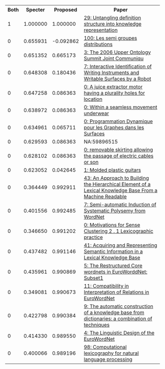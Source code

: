 <html><table><tr>
<th>Both</th>
<th>Specter</th>
<th>Proposed</th>
<th>Paper</th>
</tr>
<tr>
<td>1</td>
<td>1.000000</td>
<td>1.000000</td>
<td><a href="https://www.semanticscholar.org/paper/fd47db5a932cd9459178e08384ee1a0e1992de2a">29: Untangling definition structure into knowledge representation</a></td>
</tr>
<tr>
<td>0</td>
<td>0.655931</td>
<td>-0.092862</td>
<td><a href="https://www.semanticscholar.org/paper/42f90c821dfc25020e93118e55cfd6857a5058c4">100: Les semi groupes distributions</a></td>
</tr>
<tr>
<td>0</td>
<td>0.651352</td>
<td>0.665173</td>
<td><a href="https://www.semanticscholar.org/paper/35a0624faa75e06345c83a899f4d612b0b5b2694">3: The 2006 Upper Ontology Summit Joint Communiqu</a></td>
</tr>
<tr>
<td>0</td>
<td>0.648308</td>
<td>0.180436</td>
<td><a href="https://www.semanticscholar.org/paper/1c6e5e10934ec8412edcfae8d8b35496fa1c4f23">7: Interactive Identification of Writing Instruments and Writable Surfaces by a Robot</a></td>
</tr>
<tr>
<td>0</td>
<td>0.647258</td>
<td>0.086363</td>
<td><a href="https://www.semanticscholar.org/paper/4fb92df240ff3efc38624e39e6d717f603fe7349">0: A juice extractor motor having a plurality holes for location</a></td>
</tr>
<tr>
<td>0</td>
<td>0.638972</td>
<td>0.086363</td>
<td><a href="https://www.semanticscholar.org/paper/f42ac257e20846420e167cc7d34072c300aaa9e5">0: Within a seamless movement underwear</a></td>
</tr>
<tr>
<td>0</td>
<td>0.634961</td>
<td>0.065711</td>
<td><a href="https://www.semanticscholar.org/paper/b63be94fbd4f865782bdc72994ddd506bb424084">0: Programmation Dynamique pour les Graphes dans les Surfaces</a></td>
</tr>
<tr>
<td>0</td>
<td>0.629593</td>
<td>0.086363</td>
<td>NA:59896515</td>
</tr>
<tr>
<td>0</td>
<td>0.628102</td>
<td>0.086363</td>
<td><a href="https://www.semanticscholar.org/paper/7ec1d7007f76545614036a33a2d0c7cc44bcde0c">0: removable skirting allowing the passage of electric cables or son</a></td>
</tr>
<tr>
<td>0</td>
<td>0.623052</td>
<td>0.042645</td>
<td><a href="https://www.semanticscholar.org/paper/b3bc872cec62b990209386677f34dc1f9a6cd473">1: Molded plastic guitars</a></td>
</tr>
<tr>
<td>0</td>
<td>0.364449</td>
<td>0.992911</td>
<td><a href="https://www.semanticscholar.org/paper/9f365cd5d3d677b0f739481444cf66b0ea271523">43: An Approach to Building the Hierarchical Element of a Lexical Knowledge Base From a Machine Readable</a></td>
</tr>
<tr>
<td>0</td>
<td>0.401556</td>
<td>0.992485</td>
<td><a href="https://www.semanticscholar.org/paper/f85708a1c8437be4a07654f0f738fbc477890bb0">7: Semi-automatic Induction of Systematic Polysemy from WordNet</a></td>
</tr>
<tr>
<td>0</td>
<td>0.346650</td>
<td>0.991202</td>
<td><a href="https://www.semanticscholar.org/paper/fa2808933173a9adc362587951c124b3e5bbe01f">0: Motivations for Sense Clustering 2 . 1 Lexicographic practice</a></td>
</tr>
<tr>
<td>0</td>
<td>0.437482</td>
<td>0.991146</td>
<td><a href="https://www.semanticscholar.org/paper/98161f60a12c5a44b898f89282d2060808dc0aba">41: Acquiring and Representing Semantic Information in a Lexical Knowledge Base</a></td>
</tr>
<tr>
<td>0</td>
<td>0.435961</td>
<td>0.990869</td>
<td><a href="https://www.semanticscholar.org/paper/f94a36978079909093fff532face7cd24e20c54e">5: The Restructured Core wordnets in EuroWorddNet: Subset1</a></td>
</tr>
<tr>
<td>0</td>
<td>0.349081</td>
<td>0.990673</td>
<td><a href="https://www.semanticscholar.org/paper/3510851557af2aa626f9c794c227525f7723ba7e">11: Compatibility in Interpretation of Relations in EuroWordNet</a></td>
</tr>
<tr>
<td>0</td>
<td>0.422798</td>
<td>0.990384</td>
<td><a href="https://www.semanticscholar.org/paper/eecdc8401e90da74954aad8792242cbbcd4eeca5">9: The automatic construction of a knowledge base from dictionaries: a combination of techniques</a></td>
</tr>
<tr>
<td>0</td>
<td>0.414330</td>
<td>0.989550</td>
<td><a href="https://www.semanticscholar.org/paper/4d7ac2ce47c6eddd3a6fdf21d92eebb6d9f467ab">4: The Linguistic Design of the EuroWordNet</a></td>
</tr>
<tr>
<td>0</td>
<td>0.400066</td>
<td>0.989196</td>
<td><a href="https://www.semanticscholar.org/paper/92c053c7a865477a1f9cc52b067bf2fbbd695d55">98: Computational lexicography for natural language processing</a></td>
</tr>
</table></html>
